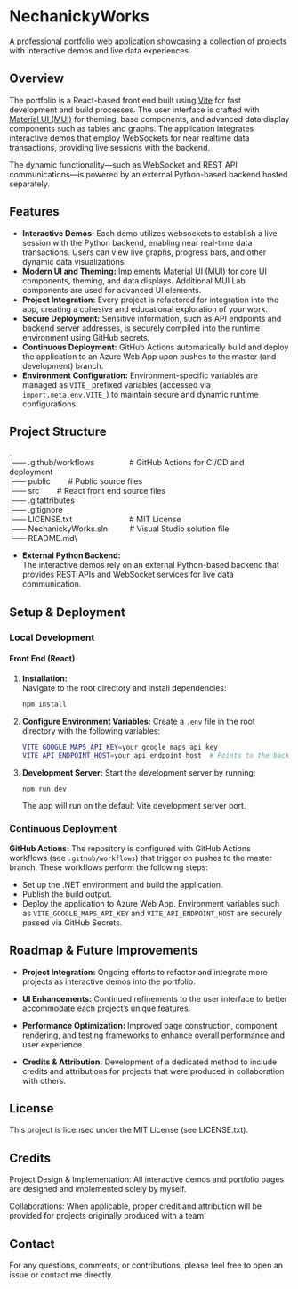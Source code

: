 ﻿# NechanickyWorks

A professional portfolio web application showcasing a collection of projects with interactive demos and live data experiences.

## Overview

The portfolio is a React-based front end built using [Vite](https://vitejs.dev/) for fast development and build processes. The user interface is crafted with [Material UI (MUI)](https://mui.com/) for theming, base components, and advanced data display components such as tables and graphs. The application integrates interactive demos that employ WebSockets for near realtime data transactions, providing live sessions with the backend.

The dynamic functionality—such as WebSocket and REST API communications—is powered by an external Python-based backend hosted separately.

## Features

- **Interactive Demos:** Each demo utilizes websockets to establish a live session with the Python backend, enabling near real-time data transactions. Users can view live graphs, progress bars, and other dynamic data visualizations.
- **Modern UI and Theming:** Implements Material UI (MUI) for core UI components, theming, and data displays. Additional MUI Lab components are used for advanced UI elements.
- **Project Integration:** Every project is refactored for integration into the app, creating a cohesive and educational exploration of your work.
- **Secure Deployment:** Sensitive information, such as API endpoints and backend server addresses, is securely compiled into the runtime environment using GitHub secrets.
- **Continuous Deployment:** GitHub Actions automatically build and deploy the application to an Azure Web App upon pushes to the master (and development) branch.
- **Environment Configuration:** Environment-specific variables are managed as `VITE_` prefixed variables (accessed via `import.meta.env.VITE_`) to maintain secure and dynamic runtime configurations.


## Project Structure

.\
├── .github/workflows&nbsp;&nbsp;&nbsp;&nbsp;&nbsp;&nbsp;&nbsp;&nbsp;&nbsp;&nbsp;&nbsp;&nbsp;&nbsp;&nbsp;&nbsp;&nbsp;# GitHub Actions for CI/CD and deployment\
├── public&nbsp;&nbsp;&nbsp;&nbsp;&nbsp;&nbsp;&nbsp;&nbsp;# Public source files\
├── src&nbsp;&nbsp;&nbsp;&nbsp;&nbsp;&nbsp;&nbsp;&nbsp;# React front end source files\
├── .gitattributes\
├── .gitignore\
├── LICENSE.txt&nbsp;&nbsp;&nbsp;&nbsp;&nbsp;&nbsp;&nbsp;&nbsp;&nbsp;&nbsp;&nbsp;&nbsp;&nbsp;&nbsp;&nbsp;&nbsp;&nbsp;&nbsp;&nbsp;&nbsp;&nbsp;&nbsp;&nbsp;&nbsp;&nbsp;&nbsp;# MIT License\
├── NechanickyWorks.sln&nbsp;&nbsp;&nbsp;&nbsp;&nbsp;&nbsp;&nbsp;&nbsp;&nbsp;&nbsp;# Visual Studio solution file\
└── README.md\

- **External Python Backend:**  
  The interactive demos rely on an external Python-based backend that provides REST APIs and WebSocket services for live data communication.

## Setup & Deployment

### Local Development

#### Front End (React)
1. **Installation:**  
   Navigate to the root directory and install dependencies:
   
   ```bash
   npm install

3. **Configure Environment Variables:**
   Create a `.env` file in the root directory with the following variables:
   
   ```bash
   VITE_GOOGLE_MAPS_API_KEY=your_google_maps_api_key
   VITE_API_ENDPOINT_HOST=your_api_endpoint_host  # Points to the backend server with required APIs

4. **Development Server:**
   Start the development server by running:
   
   ```bash
   npm run dev
   ```
   
   The app will run on the default Vite development server port.

### Continuous Deployment

**GitHub Actions:**
   The repository is configured with GitHub Actions workflows (see `.github/workflows`) that trigger on pushes to the master branch. These workflows perform the following steps:
   - Set up the .NET environment and build the application.
   - Publish the build output.
   - Deploy the application to Azure Web App.
   Environment variables such as `VITE_GOOGLE_MAPS_API_KEY` and `VITE_API_ENDPOINT_HOST` are securely passed via GitHub Secrets.

## Roadmap & Future Improvements

- **Project Integration:** Ongoing efforts to refactor and integrate more projects as interactive demos into the portfolio.

- **UI Enhancements:** Continued refinements to the user interface to better accommodate each project’s unique features.

- **Performance Optimization:** Improved page construction, component rendering, and testing frameworks to enhance overall performance and user experience.

- **Credits & Attribution:** Development of a dedicated method to include credits and attributions for projects that were produced in collaboration with others.

## License

This project is licensed under the MIT License (see LICENSE.txt).

## Credits

Project Design & Implementation:
   All interactive demos and portfolio pages are designed and implemented solely by myself.

Collaborations:
   When applicable, proper credit and attribution will be provided for projects originally produced with a team.

## Contact

For any questions, comments, or contributions, please feel free to open an issue or contact me directly.

